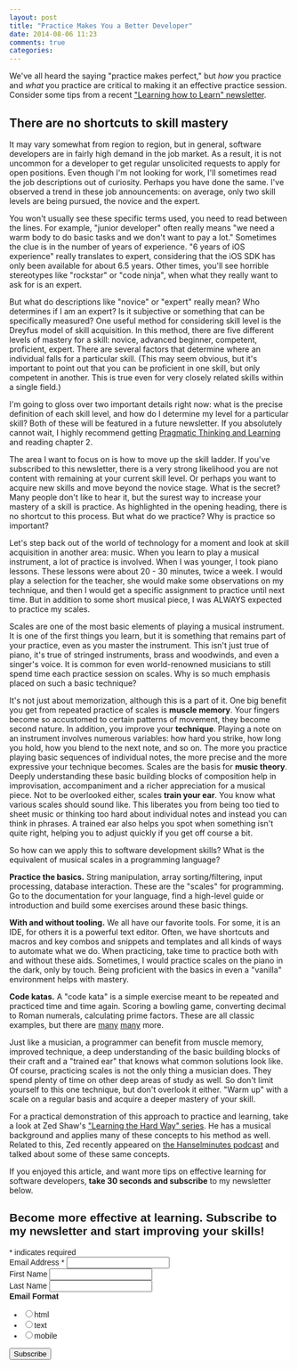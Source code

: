 ```yaml
---
layout: post
title: "Practice Makes You a Better Developer"
date: 2014-08-06 11:23
comments: true
categories: 
---
```

We've all heard the saying "practice makes perfect," but *how* you practice and *what* you practice are critical to making it an effective practice session. Consider some tips from a recent <a href="http://www.joelclermont.com/2014/01/26/learning-how-to-learn-the-newsletter/" target="_blank">"Learning how to Learn" newsletter</a>.

<!-- more -->
## There are no shortcuts to skill mastery

It may vary somewhat from region to region, but in general, software developers are in fairly high demand in the job market. As a result, it is not uncommon for a developer to get regular unsolicited requests to apply for open positions. Even though I'm not looking for work, I'll sometimes read the job descriptions out of curiosity. Perhaps you have done the same. I've observed a trend in these job announcements: on average, only two skill levels are being pursued, the novice and the expert.

You won't usually see these specific terms used, you need to read between the lines. For example, "junior developer" often really means "we need a warm body to do basic tasks and we don't want to pay a lot." Sometimes the clue is in the number of years of experience. "6 years of iOS experience" really translates to expert, considering that the iOS SDK has only been available for about 6.5 years. Other times, you'll see horrible stereotypes like "rockstar" or "code ninja", when what they really want to ask for is an expert.

But what do descriptions like "novice" or "expert" really mean? Who determines if I am an expert? Is it subjective or something that can be specifically measured? One useful method for considering skill level is the Dreyfus model of skill acquisition. In this method, there are five different levels of mastery for a skill: novice, advanced beginner, competent, proficient, expert. There are several factors that determine where an individual falls for a particular skill. (This may seem obvious, but it's important to point out that you can be proficient in one skill, but only competent in another. This is true even for very closely related skills within a single field.)

I'm going to gloss over two important details right now: what is the precise definition of each skill level, and how do I determine my level for a particular skill? Both of these will be featured in a future newsletter. If you absolutely cannot wait, I highly recommend getting <a href="http://pragprog.com/book/ahptl/pragmatic-thinking-and-learning" target="_blank">Pragmatic Thinking and Learning</a> and reading chapter 2.

The area I want to focus on is how to move up the skill ladder. If you've subscribed to this newsletter, there is a very strong likelihood you are not content with remaining at your current skill level. Or perhaps you want to acquire new skills and move beyond the novice stage. What is the secret? Many people don't like to hear it, but the surest way to increase your mastery of a skill is practice. As highlighted in the opening heading, there is no shortcut to this process. But what do we practice? Why is practice so important?

Let's step back out of the world of technology for a moment and look at skill acquisition in another area: music. When you learn to play a musical instrument, a lot of practice is involved. When I was younger, I took piano lessons. These lessons were about 20 - 30 minutes, twice a week. I would play a selection for the teacher, she would make some observations on my technique, and then I would get a specific assignment to practice until next time. But in addition to some short musical piece, I was ALWAYS expected to practice my scales.

Scales are one of the most basic elements of playing a musical instrument. It is one of the first things you learn, but it is something that remains part of your practice, even as you master the instrument. This isn't just true of piano, it's true of stringed instruments, brass and woodwinds, and even a singer's voice. It is common for even world-renowned musicians to still spend time each practice session on scales. Why is so much emphasis placed on such a basic technique?

It's not just about memorization, although this is a part of it. One big benefit you get from repeated practice of scales is **muscle memory**. Your fingers become so accustomed to certain patterns of movement, they become second nature. In addition, you improve your **technique**. Playing a note on an instrument involves numerous variables: how hard you strike, how long you hold, how you blend to the next note, and so on. The more you practice playing basic sequences of individual notes, the more precise and the more expressive your technique becomes. Scales are the basis for **music theory**. Deeply understanding these basic building blocks of composition help in improvisation, accompaniment and a richer appreciation for a musical piece. Not to be overlooked either, scales **train your ear**. You know what various scales should sound like. This liberates you from being too tied to sheet music or thinking too hard about individual notes and instead you can think in phrases. A trained ear
also helps you spot when something isn't quite right, helping you to adjust quickly if you get off course a bit.

So how can we apply this to software development skills? What is the equivalent of musical scales in a programming language?

**Practice the basics.** String manipulation, array sorting/filtering, input processing, database interaction. These are the "scales" for programming. Go to the documentation for your language, find a high-level guide or introduction and build some exercises around these basic things.

**With and without tooling.** We all have our favorite tools. For some, it is an IDE, for others it is a powerful text editor. Often, we have shortcuts and macros and key combos and snippets and templates and all kinds of ways to automate what we do. When practicing, take time to practice both with and without these aids. Sometimes, I would practice scales on the piano in the dark, only by touch. Being proficient with the basics in even a "vanilla" environment helps with mastery.

**Code katas.** A "code kata" is a simple exercise meant to be repeated and practiced time and time again. Scoring a bowling game, converting decimal to Roman numerals, calculating prime factors. These are all classic examples, but there are <a href="http://codekata.com" target="_blank">many</a> <a href="http://content.codersdojo.org/code-kata-catalogue/" target="_blank">many</a> more.

Just like a musician, a programmer can benefit from muscle memory, improved technique, a deep understanding of the basic building blocks of their craft and a "trained ear" that knows what common solutions look like. Of course, practicing scales is not the only thing a musician does. They spend plenty of time on other deep areas of study as well. So don't limit yourself to this one technique, but don't overlook it either. "Warm up" with a scale on a regular basis and acquire a deeper mastery of your skill.

For a practical demonstration of this approach to practice and learning, take a look at Zed Shaw's <a href="http://learncodethehardway.org" target="_blank">"Learning the Hard Way" series</a>. He has a musical background and applies many of these concepts to his method as well. Related to this, Zed recently appeared on <a href="http://hanselminutes.com/407/learning-code-the-hard-way-with-zed-shaw" target="_blank">the Hanselminutes podcast</a> and talked about some of these same concepts.

If you enjoyed this article, and want more tips on effective learning for software developers, **take 30 seconds and subscribe** to my newsletter below.

<!-- Begin MailChimp Signup Form -->
<link href="http://cdn-images.mailchimp.com/embedcode/classic-081711.css" rel="stylesheet" type="text/css">
<style type="text/css">
    #mc_embed_signup{background:#fff; clear:left; font:14px Helvetica,Arial,sans-serif; }
    /* Add your own MailChimp form style overrides in your site stylesheet or in this style block.
       We recommend moving this block and the preceding CSS link to the HEAD of your HTML file. */
</style>
<div id="mc_embed_signup">
<form action="http://joelclermont.us4.list-manage.com/subscribe/post?u=5abeba9688261dbb0d2733fe4&amp;id=ff515965b5" method="post" id="mc-embedded-subscribe-form" name="mc-embedded-subscribe-form" class="validate" target="_blank" novalidate>
    <h2>Become more effective at learning. Subscribe to my newsletter and start improving your skills!</h2>
<div class="indicates-required"><span class="asterisk">*</span> indicates required</div>
<div class="mc-field-group">
    <label for="mce-EMAIL">Email Address  <span class="asterisk">*</span>
</label>
    <input type="email" value="" name="EMAIL" class="required email" id="mce-EMAIL">
</div>
<div class="mc-field-group">
    <label for="mce-FNAME">First Name </label>
    <input type="text" value="" name="FNAME" class="" id="mce-FNAME">
</div>
<div class="mc-field-group">
    <label for="mce-LNAME">Last Name </label>
    <input type="text" value="" name="LNAME" class="" id="mce-LNAME">
</div>
<div class="mc-field-group input-group">
    <strong>Email Format </strong>
    <ul><li><input type="radio" value="html" name="EMAILTYPE" id="mce-EMAILTYPE-0"><label for="mce-EMAILTYPE-0">html</label></li>
<li><input type="radio" value="text" name="EMAILTYPE" id="mce-EMAILTYPE-1"><label for="mce-EMAILTYPE-1">text</label></li>
<li><input type="radio" value="mobile" name="EMAILTYPE" id="mce-EMAILTYPE-2"><label for="mce-EMAILTYPE-2">mobile</label></li>
</ul>
</div>
    <div id="mce-responses" class="clear">
        <div class="response" id="mce-error-response" style="display:none"></div>
        <div class="response" id="mce-success-response" style="display:none"></div>
    </div>  <div class="clear"><input type="submit" value="Subscribe" name="subscribe" id="mc-embedded-subscribe" class="button"></div>
</form>
</div>
<script type="text/javascript">
var fnames = new Array();var ftypes = new Array();fnames[0]='EMAIL';ftypes[0]='email';fnames[1]='FNAME';ftypes[1]='text';fnames[2]='LNAME';ftypes[2]='text';
try {
    var jqueryLoaded=jQuery;
    jqueryLoaded=true;
} catch(err) {
    var jqueryLoaded=false;
}
var head= document.getElementsByTagName('head')[0];
if (!jqueryLoaded) {
    var script = document.createElement('script');
    script.type = 'text/javascript';
    script.src = 'http://ajax.googleapis.com/ajax/libs/jquery/1.4.4/jquery.min.js';
    head.appendChild(script);
    if (script.readyState && script.onload!==null){
        script.onreadystatechange= function () {
              if (this.readyState == 'complete') mce_preload_check();
        }    
    }
}
var script = document.createElement('script');
script.type = 'text/javascript';
script.src = 'http://downloads.mailchimp.com/js/jquery.form-n-validate.js';
head.appendChild(script);
var err_style = '';
try{
    err_style = mc_custom_error_style;
} catch(e){
    err_style = '#mc_embed_signup input.mce_inline_error{border-color:#6B0505;} #mc_embed_signup div.mce_inline_error{margin: 0 0 1em 0; padding: 5px 10px; background-color:#6B0505; font-weight: bold; z-index: 1; color:#fff;}';
}
var head= document.getElementsByTagName('head')[0];
var style= document.createElement('style');
style.type= 'text/css';
if (style.styleSheet) {
  style.styleSheet.cssText = err_style;
} else {
  style.appendChild(document.createTextNode(err_style));
}
head.appendChild(style);
setTimeout('mce_preload_check();', 250);

var mce_preload_checks = 0;
function mce_preload_check(){
    if (mce_preload_checks>40) return;
    mce_preload_checks++;
    try {
        var jqueryLoaded=jQuery;
    } catch(err) {
        setTimeout('mce_preload_check();', 250);
        return;
    }
    try {
        var validatorLoaded=jQuery("#fake-form").validate({});
    } catch(err) {
        setTimeout('mce_preload_check();', 250);
        return;
    }
    mce_init_form();
}
function mce_init_form(){
    jQuery(document).ready( function($) {
      var options = { errorClass: 'mce_inline_error', errorElement: 'div', onkeyup: function(){}, onfocusout:function(){}, onblur:function(){}  };
      var mce_validator = $("#mc-embedded-subscribe-form").validate(options);
      $("#mc-embedded-subscribe-form").unbind('submit');//remove the validator so we can get into beforeSubmit on the ajaxform, which then calls the validator
      options = { url: 'http://joelclermont.us4.list-manage2.com/subscribe/post-json?u=5abeba9688261dbb0d2733fe4&id=ff515965b5&c=?', type: 'GET', dataType: 'json', contentType: "application/json; charset=utf-8",
                    beforeSubmit: function(){
                        $('#mce_tmp_error_msg').remove();
                        $('.datefield','#mc_embed_signup').each(
                            function(){
                                var txt = 'filled';
                                var fields = new Array();
                                var i = 0;
                                $(':text', this).each(
                                    function(){
                                        fields[i] = this;
                                        i++;
                                    });
                                $(':hidden', this).each(
                                    function(){
                                        var bday = false;
                                        if (fields.length == 2){
                                            bday = true;
                                            fields[2] = {'value':1970};//trick birthdays into having years
                                        }
                                        if ( fields[0].value=='MM' && fields[1].value=='DD' && (fields[2].value=='YYYY' || (bday && fields[2].value==1970) ) ){
                                            this.value = '';
                                        } else if ( fields[0].value=='' && fields[1].value=='' && (fields[2].value=='' || (bday && fields[2].value==1970) ) ){
                                            this.value = '';
                                        } else {
                                            if (/\[day\]/.test(fields[0].name)){
                                                this.value = fields[1].value+'/'+fields[0].value+'/'+fields[2].value;                                           
                                            } else {
                                                this.value = fields[0].value+'/'+fields[1].value+'/'+fields[2].value;
                                            }
                                        }
                                    });
                            });
                        return mce_validator.form();
                    }, 
                    success: mce_success_cb
                };
      $('#mc-embedded-subscribe-form').ajaxForm(options);
      
      
    });
}
function mce_success_cb(resp){
    $('#mce-success-response').hide();
    $('#mce-error-response').hide();
    if (resp.result=="success"){
        $('#mce-'+resp.result+'-response').show();
        $('#mce-'+resp.result+'-response').html(resp.msg);
        $('#mc-embedded-subscribe-form').each(function(){
            this.reset();
        });
    } else {
        var index = -1;
        var msg;
        try {
            var parts = resp.msg.split(' - ',2);
            if (parts[1]==undefined){
                msg = resp.msg;
            } else {
                i = parseInt(parts[0]);
                if (i.toString() == parts[0]){
                    index = parts[0];
                    msg = parts[1];
                } else {
                    index = -1;
                    msg = resp.msg;
                }
            }
        } catch(e){
            index = -1;
            msg = resp.msg;
        }
        try{
            if (index== -1){
                $('#mce-'+resp.result+'-response').show();
                $('#mce-'+resp.result+'-response').html(msg);            
            } else {
                err_id = 'mce_tmp_error_msg';
                html = '<div id="'+err_id+'" style="'+err_style+'"> '+msg+'</div>';
                
                var input_id = '#mc_embed_signup';
                var f = $(input_id);
                if (ftypes[index]=='address'){
                    input_id = '#mce-'+fnames[index]+'-addr1';
                    f = $(input_id).parent().parent().get(0);
                } else if (ftypes[index]=='date'){
                    input_id = '#mce-'+fnames[index]+'-month';
                    f = $(input_id).parent().parent().get(0);
                } else {
                    input_id = '#mce-'+fnames[index];
                    f = $().parent(input_id).get(0);
                }
                if (f){
                    $(f).append(html);
                    $(input_id).focus();
                } else {
                    $('#mce-'+resp.result+'-response').show();
                    $('#mce-'+resp.result+'-response').html(msg);
                }
            }
        } catch(e){
            $('#mce-'+resp.result+'-response').show();
            $('#mce-'+resp.result+'-response').html(msg);
        }
    }
}

</script>
<!--End mc_embed_signup-->